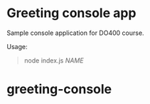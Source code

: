 # Greeting console app

Sample console application for DO400 course.

Usage:

> node index.js *NAME*
# greeting-console
